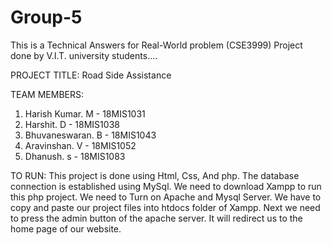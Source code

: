 # Group-5
This is a Technical Answers for Real-World problem (CSE3999) Project done by V.I.T. university students....

PROJECT TITLE:
Road Side Assistance

TEAM MEMBERS:
1. Harish Kumar. M - 18MIS1031
2. Harshit. D - 18MIS1038
3. Bhuvaneswaran. B - 18MIS1043
4. Aravinshan. V - 18MIS1052
5. Dhanush. s - 18MIS1083

TO RUN:
This project is done using Html, Css, And php. The database connection is established using MySql.
We need to download Xampp to run this php project.
We need to Turn on Apache and Mysql Server.
We have to copy and paste our project files into htdocs folder of Xampp.
Next we need to press the admin button of the apache server. It will redirect us to the home page of our website.
